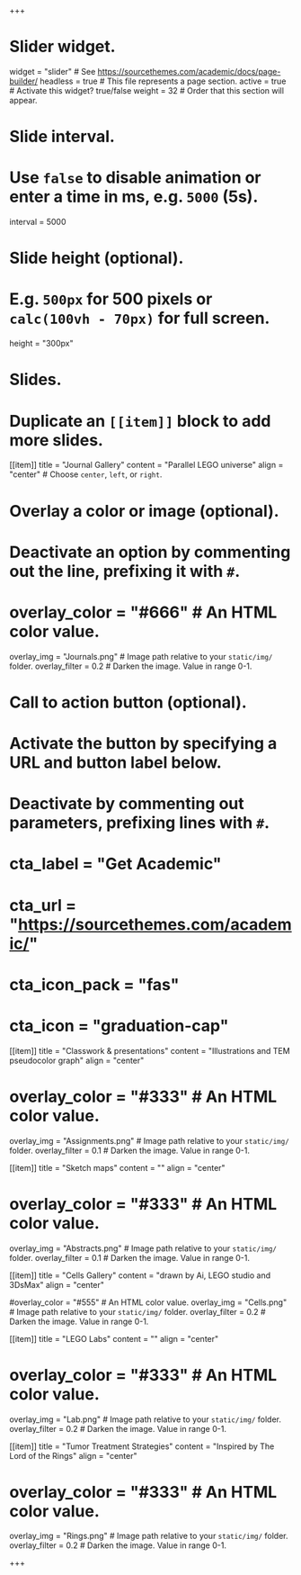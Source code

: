+++
# Slider widget.
widget = "slider"  # See https://sourcethemes.com/academic/docs/page-builder/
headless = true  # This file represents a page section.
active = true  # Activate this widget? true/false
weight = 32  # Order that this section will appear.

# Slide interval.
# Use `false` to disable animation or enter a time in ms, e.g. `5000` (5s).
interval = 5000

# Slide height (optional).
# E.g. `500px` for 500 pixels or `calc(100vh - 70px)` for full screen.
height = "300px"

# Slides.
# Duplicate an `[[item]]` block to add more slides.
[[item]]
  title = "Journal Gallery"
  content = "Parallel LEGO universe"
  align = "center"  # Choose `center`, `left`, or `right`.

  # Overlay a color or image (optional).
  #   Deactivate an option by commenting out the line, prefixing it with `#`.
 # overlay_color = "#666"  # An HTML color value.
  overlay_img = "Journals.png"  # Image path relative to your `static/img/` folder.
  overlay_filter = 0.2  # Darken the image. Value in range 0-1.

  # Call to action button (optional).
  #   Activate the button by specifying a URL and button label below.
  #   Deactivate by commenting out parameters, prefixing lines with `#`.
  # cta_label = "Get Academic"
  # cta_url = "https://sourcethemes.com/academic/"
  # cta_icon_pack = "fas"
  # cta_icon = "graduation-cap"
  
 [[item]]
  title = "Classwork & presentations"
  content = "Illustrations and TEM pseudocolor graph"
  align = "center"

 # overlay_color = "#333"  # An HTML color value.
  overlay_img = "Assignments.png"  # Image path relative to your `static/img/` folder.
  overlay_filter = 0.1  # Darken the image. Value in range 0-1.
  
 [[item]]
  title = "Sketch maps"
  content = ""
  align = "center"

 # overlay_color = "#333"  # An HTML color value.
  overlay_img = "Abstracts.png"  # Image path relative to your `static/img/` folder.
  overlay_filter = 0.1  # Darken the image. Value in range 0-1.

[[item]]
  title = "Cells Gallery"
  content = "drawn by Ai, LEGO studio and 3DsMax"
  align = "center"

  #overlay_color = "#555"  # An HTML color value.
  overlay_img = "Cells.png"  # Image path relative to your `static/img/` folder.
  overlay_filter = 0.2  # Darken the image. Value in range 0-1.

[[item]]
  title = "LEGO Labs"
  content = ""
  align = "center"

 # overlay_color = "#333"  # An HTML color value.
  overlay_img = "Lab.png"  # Image path relative to your `static/img/` folder.
  overlay_filter = 0.2  # Darken the image. Value in range 0-1.
  
  [[item]]
  title = "Tumor Treatment Strategies"
  content = "Inspired by The Lord of the Rings"
  align = "center"

 # overlay_color = "#333"  # An HTML color value.
  overlay_img = "Rings.png"  # Image path relative to your `static/img/` folder.
  overlay_filter = 0.2  # Darken the image. Value in range 0-1.
  
 
+++

